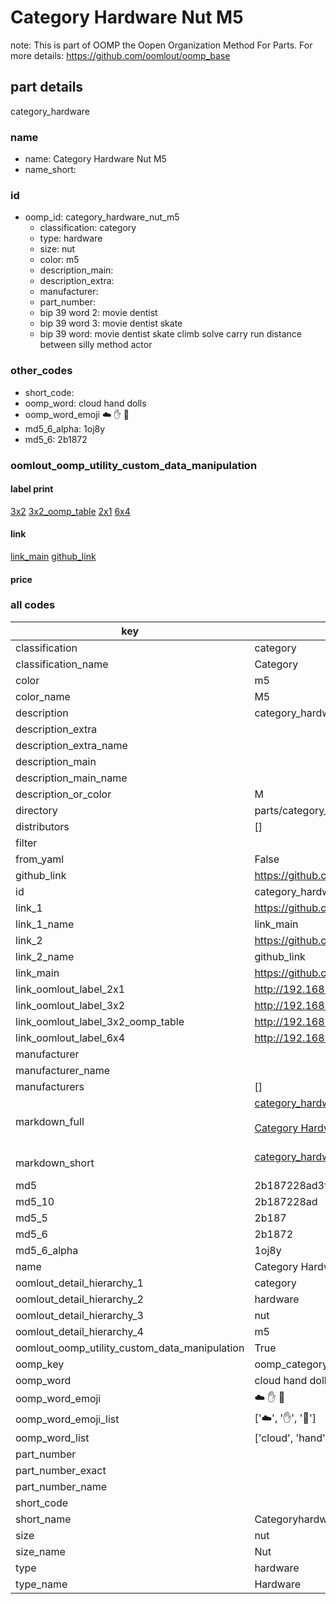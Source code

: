 # Category Hardware Nut M5  

note: This is part of OOMP the Oopen Organization Method For Parts. For more details: https://github.com/oomlout/oomp_base

##  part details



category_hardware

### name
* name: Category Hardware Nut M5
* name_short: 
### id
* oomp_id: category_hardware_nut_m5
  * classification: category
  * type: hardware
  * size: nut
  * color: m5
  * description_main: 
  * description_extra: 
  * manufacturer: 
  * part_number: 
  * bip 39 word 2: movie dentist
  * bip 39 word 3: movie dentist skate
  * bip 39 word: movie dentist skate climb solve carry run distance between silly method actor

### other_codes
* short_code: 
* oomp_word: cloud hand dolls
* oomp_word_emoji :cloud: :hand: :dolls:
* md5_6_alpha: 1oj8y
* md5_6: 2b1872






### oomlout_oomp_utility_custom_data_manipulation
#### label print
[3x2](http://192.168.1.245:1112/?label=oomp%201oj8y)
[3x2_oomp_table](http://192.168.1.107:1112/?label=oomp%201oj8y)
[2x1](http://192.168.1.242:1112/?label=oomp%201oj8y)
[6x4](http://192.168.1.55:1112/?label=oomp%201oj8y)    

#### link

[link_main](https://github.com/oomlout/oomlout_oomp_current_version_messy/tree/main/parts/category_hardware_nut_m5) [github_link](https://github.com/oomlout/oomlout_oomp_part_src/tree/main/parts/category_hardware_nut_m5)                             

#### price







### all codes 
| key | value |  
| --- | --- |  
| classification | category |  
| classification_name | Category |  
| color | m5 |  
| color_name | M5 |  
| description | category_hardware |  
| description_extra |  |  
| description_extra_name |  |  
| description_main |  |  
| description_main_name |  |  
| description_or_color | M  |  
| directory | parts/category_hardware_nut_m5 |  
| distributors | [] |  
| filter |  |  
| from_yaml | False |  
| github_link | https://github.com/oomlout/oomlout_oomp_part_src/tree/main/parts/category_hardware_nut_m5 |  
| id | category_hardware_nut_m5 |  
| link_1 | https://github.com/oomlout/oomlout_oomp_current_version_messy/tree/main/parts/category_hardware_nut_m5 |  
| link_1_name | link_main |  
| link_2 | https://github.com/oomlout/oomlout_oomp_part_src/tree/main/parts/category_hardware_nut_m5 |  
| link_2_name | github_link |  
| link_main | https://github.com/oomlout/oomlout_oomp_current_version_messy/tree/main/parts/category_hardware_nut_m5 |  
| link_oomlout_label_2x1 | http://192.168.1.242:1112/?label=oomp%201oj8y |  
| link_oomlout_label_3x2 | http://192.168.1.245:1112/?label=oomp%201oj8y |  
| link_oomlout_label_3x2_oomp_table | http://192.168.1.107:1112/?label=oomp%201oj8y |  
| link_oomlout_label_6x4 | http://192.168.1.55:1112/?label=oomp%201oj8y |  
| manufacturer |  |  
| manufacturer_name |  |  
| manufacturers | [] |  
| markdown_full | [category_hardware_nut_m5](https://github.com/oomlout/oomlout_oomp_current_version_messy/tree/main/parts/category_hardware_nut_m5)<br>[](https://github.com/oomlout/oomlout_oomp_current_version_messy/tree/main/parts/category_hardware_nut_m5)<br>[Category Hardware Nut M5](https://github.com/oomlout/oomlout_oomp_current_version_messy/tree/main/parts/category_hardware_nut_m5)<br><br> |  
| markdown_short | [category_hardware_nut_m5](https://github.com/oomlout/oomlout_oomp_current_version_messy/tree/main/parts/category_hardware_nut_m5)<br><br> |  
| md5 | 2b187228ad3fb7a88be772b1940ea487 |  
| md5_10 | 2b187228ad |  
| md5_5 | 2b187 |  
| md5_6 | 2b1872 |  
| md5_6_alpha | 1oj8y |  
| name | Category Hardware Nut M5 |  
| oomlout_detail_hierarchy_1 | category |  
| oomlout_detail_hierarchy_2 | hardware |  
| oomlout_detail_hierarchy_3 | nut |  
| oomlout_detail_hierarchy_4 | m5 |  
| oomlout_oomp_utility_custom_data_manipulation | True |  
| oomp_key | oomp_category_hardware_nut_m5 |  
| oomp_word | cloud hand dolls |  
| oomp_word_emoji | :cloud: :hand: :dolls: |  
| oomp_word_emoji_list | [':cloud:', ':hand:', ':dolls:'] |  
| oomp_word_list | ['cloud', 'hand', 'dolls'] |  
| part_number |  |  
| part_number_exact |  |  
| part_number_name |  |  
| short_code |  |  
| short_name | Categoryhardware |  
| size | nut |  
| size_name | Nut |  
| type | hardware |  
| type_name | Hardware |  
